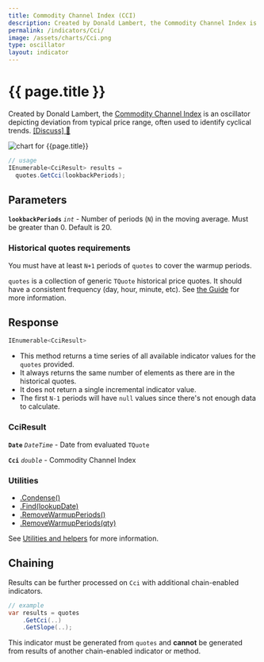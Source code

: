 ```yaml
---
title: Commodity Channel Index (CCI)
description: Created by Donald Lambert, the Commodity Channel Index is an oscillator depicting deviation from typical price range, often used to identify cyclical trends.
permalink: /indicators/Cci/
image: /assets/charts/Cci.png
type: oscillator
layout: indicator
---
```


# {{ page.title }}

Created by Donald Lambert, the [Commodity Channel Index](https://en.wikipedia.org/wiki/Commodity_channel_index) is an oscillator depicting deviation from typical price range, often used to identify cyclical trends.
[[Discuss] :speech_balloon:]({{site.github.repository_url}}/discussions/265 "Community discussion about this indicator")

![chart for {{page.title}}]({{site.baseurl}}{{page.image}})

```csharp
// usage
IEnumerable<CciResult> results =
  quotes.GetCci(lookbackPeriods);
```

## Parameters

**`lookbackPeriods`** _`int`_ - Number of periods (`N`) in the moving average.  Must be greater than 0.  Default is 20.

### Historical quotes requirements

You must have at least `N+1` periods of `quotes` to cover the warmup periods.

`quotes` is a collection of generic `TQuote` historical price quotes.  It should have a consistent frequency (day, hour, minute, etc).  See [the Guide]({{site.baseurl}}/guide/#historical-quotes) for more information.

## Response

```csharp
IEnumerable<CciResult>
```

- This method returns a time series of all available indicator values for the `quotes` provided.
- It always returns the same number of elements as there are in the historical quotes.
- It does not return a single incremental indicator value.
- The first `N-1` periods will have `null` values since there's not enough data to calculate.

### CciResult

**`Date`** _`DateTime`_ - Date from evaluated `TQuote`

**`Cci`** _`double`_ - Commodity Channel Index

### Utilities

- [.Condense()]({{site.baseurl}}/utilities#condense)
- [.Find(lookupDate)]({{site.baseurl}}/utilities#find-indicator-result-by-date)
- [.RemoveWarmupPeriods()]({{site.baseurl}}/utilities#remove-warmup-periods)
- [.RemoveWarmupPeriods(qty)]({{site.baseurl}}/utilities#remove-warmup-periods)

See [Utilities and helpers]({{site.baseurl}}/utilities#utilities-for-indicator-results) for more information.

## Chaining

Results can be further processed on `Cci` with additional chain-enabled indicators.

```csharp
// example
var results = quotes
    .GetCci(..)
    .GetSlope(..);
```

This indicator must be generated from `quotes` and **cannot** be generated from results of another chain-enabled indicator or method.
